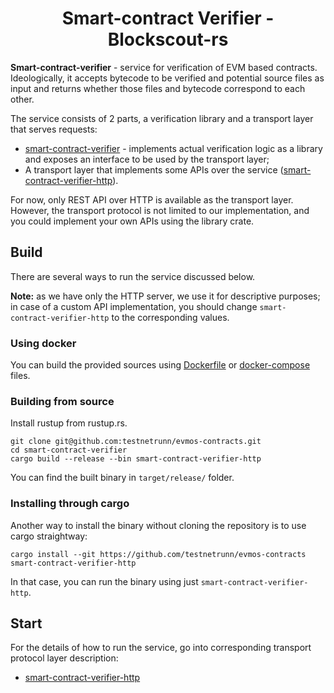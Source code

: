# <h1 align="center"> Smart-contract Verifier - Blockscout-rs </h1>

**Smart-contract-verifier** - service for verification of EVM based contracts. Ideologically, it accepts bytecode to be verified and potential source files as input and returns whether those files and bytecode correspond to each other.

The service consists of 2 parts, a verification library and a transport layer that serves requests:

+ [smart-contract-verifier](./smart-contract-verifier) - implements actual verification logic as a library and exposes an interface to be used by the transport layer;
+ A transport layer that implements some APIs over the service ([smart-contract-verifier-http](./smart-contract-verifier-http/)).

For now, only REST API over HTTP is available as the transport layer. However, the transport protocol is not limited to our implementation, and you could implement your own APIs using the library crate.

## Build
There are several ways to run the service discussed below.

**Note:** as we have only the HTTP server, we use it for descriptive purposes; in case of a custom API implementation, you should change `smart-contract-verifier-http` to the corresponding values.


### Using docker
You can build the provided sources using [Dockerfile](./Dockerfile) or [docker-compose](./docker-compose.yaml) files.

### Building from source

Install rustup from rustup.rs.

```console
git clone git@github.com:testnetrunn/evmos-contracts.git
cd smart-contract-verifier
cargo build --release --bin smart-contract-verifier-http
```

You can find the built binary in `target/release/` folder.

### Installing through cargo

Another way to install the binary without cloning the repository is to use cargo straightway:

```console
cargo install --git https://github.com/testnetrunn/evmos-contracts smart-contract-verifier-http
```

In that case, you can run the binary using just `smart-contract-verifier-http`.

## Start
For the details of how to run the service, go into corresponding
transport protocol layer description:
- [smart-contract-verifier-http](./smart-contract-verifier-http/README.md)
